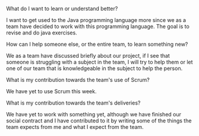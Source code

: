 What do I want to learn or understand better?

I want to get used to the Java programming language more since we as a team have decided to work with this programming language. The goal is to revise and do java exercises.




How can I help someone else, or the entire team, to learn something new?

We as a team have discussed briefly about our project, if I see that someone is struggling with a subject in the team, I will try to help them or let one of our team that is knowledgeable in the subject to help the person.




What is my contribution towards the team's use of Scrum?

We have yet to use Scrum this week.




What is my contribution towards the team's deliveries?

We have yet to work with something yet, although we have finished our social contract and I have contributed to it by writing some of the things the team expects from me and what I expect from the team.
